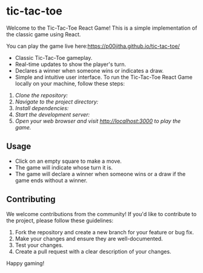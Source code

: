 # tic-tac-toe
Welcome to the Tic-Tac-Toe React Game! This is a simple implementation of the classic game using React.

You can play the game live here:https://p00jitha.github.io/tic-tac-toe/

- Classic Tic-Tac-Toe gameplay.
- Real-time updates to show the player's turn.
- Declares a winner when someone wins or indicates a draw.
- Simple and intuitive user interface.
 To run the Tic-Tac-Toe React Game locally on your machine, follow these steps:
 1. *Clone the repository:*
 2. *Navigate to the project directory:*
 3. *Install dependencies:*
 4. *Start the development server:*
 5. *Open your web browser and visit [http://localhost:3000](http://localhost:3000) to play the game.*
## Usage

- Click on an empty square to make a move.
- The game will indicate whose turn it is.
- The game will declare a winner when someone wins or a draw if the game ends without a winner.

## Contributing

We welcome contributions from the community! If you'd like to contribute to the project, please follow these guidelines:

1. Fork the repository and create a new branch for your feature or bug fix.
2. Make your changes and ensure they are well-documented.
3. Test your changes.
4. Create a pull request with a clear description of your changes.

Happy gaming!
